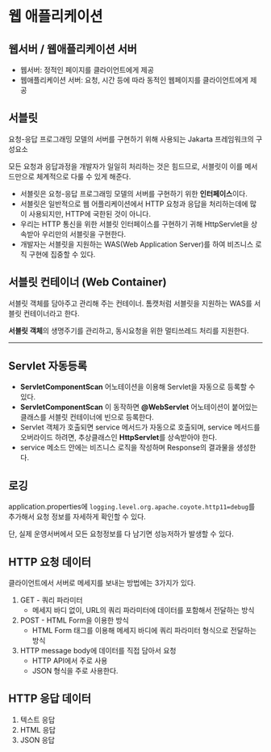 # 웹 애플리케이션

##  웹서버 / 웹애플리케이션 서버
- 웹서버: 정적인 페이지를 클라이언트에게 제공
- 웹애플리케이션 서버: 요청, 시간 등에 따라 동적인 웹페이지를 클라이언트에게 제공
## 서블릿
요청-응답 프로그래밍 모델의 서버를 구현하기 위해 사용되는 Jakarta 프레임워크의 구성요소

모든 요청과 응답과정을 개발자가 일일히 처리하는 것은 힘드므로, 서블릿이 이를 메서드만으로 체계적으로 다룰 수 있게 해준다.
- 서블릿은 요청-응답 프로그래밍 모델의 서버를 구현하기 위한 **인터페이스**이다.
- 서블릿은 일반적으로 웹 어플리케이션에서 HTTP 요청과 응답을 처리하는데에 많이 사용되지만, HTTP에 국한된 것이 아니다.
- 우리는 HTTP 통신을 위한 서블릿 인터페이스를 구현하기 귀해 HttpServlet을 상속받아 우리만의 서블릿을 구현한다.
- 개발자는 서블릿을 지원하는 WAS(Web Application Server)를 하여 비즈니스 로직 구현에 집중할 수 있다.

## 서블릿 컨테이너 (Web Container)
서블릿 객체를 담아주고 관리해 주는 컨테이너. 톰캣처럼 서블릿을 지원하는 WAS를 서블릿 컨테이너라고 한다.

**서블릿 객체**의 생명주기를 관리하고, 동시요청을 위한 멀티쓰레드 처리를 지원한다.

---

## Servlet 자동등록
- **ServletComponentScan** 어노테이션을 이용해 Servlet을 자동으로 등록할 수 있다.
- **ServletComponentScan** 이 동작하면 **@WebServlet** 어노테이션이 붙어있는 클래스를 서블릿 컨테이너에 빈으로 등록한다.
- Servlet 객체가 호출되면 service 메서드가 자동으로 호출되며, service 메서드를 오버라이드 하려면, 추상클래스인 **HttpServlet**를 상속받아야 한다.
- service 메소드 안에는 비즈니스 로직을 작성하며 Response의 결과물을 생성한다.

## 로깅
application.properties에 `logging.level.org.apache.coyote.http11=debug`를 추가해서 요청 정보를 자세하게 확인할 수 있다.

단, 실제 운영서버에서 모든 요청정보를 다 남기면 성능저하가 발생할 수 있다.

## HTTP 요청 데이터
클라이언트에서 서버로 메세지를 보내는 방법에는 3가지가 있다.

1. GET - 쿼리 파라미터
   - 메세지 바디 없이, URL의 쿼리 파라미터에 데이터를 포함해서 전달하는 방식
2. POST - HTML Form을 이용한 방식
   - HTML Form 태그를 이용해 메세지 바디에 쿼리 파라미터 형식으로 전달하는 방식
3. HTTP message body에 데이터를 직접 담아서 요청
   - HTTP API에서 주로 사용
   - JSON 형식을 주로 사용한다.

## HTTP 응답 데이터
1. 텍스트 응답
2. HTML 응답
3. JSON 응답
